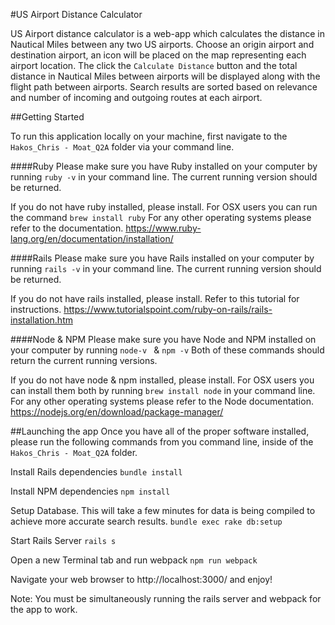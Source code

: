 #US Airport Distance Calculator

US Airport distance calculator is a web-app which calculates the distance in Nautical Miles between any two US airports.
Choose an origin airport and destination airport, an icon will be placed on the map representing each airport location.
The click the `Calculate Distance` button and the total distance in Nautical Miles between airports will be displayed
along with the flight path between airports. Search results are sorted based on relevance and number of incoming and outgoing
routes at each airport.

##Getting Started

To run this application locally on your machine, first navigate to the `Hakos_Chris - Moat_Q2A` folder via your command line.

####Ruby
Please make sure you have Ruby installed on your computer by running
`ruby -v` in your command line. The current running version should be returned.

If you do not have ruby installed, please install. For OSX users you can run the command
`brew install ruby`
For any other operating systems please refer to the documentation. https://www.ruby-lang.org/en/documentation/installation/

####Rails
Please make sure you have Rails installed on your computer by running
`rails -v` in your command line. The current running version should be returned.

If you do not have rails installed, please install. Refer to this tutorial for instructions.
https://www.tutorialspoint.com/ruby-on-rails/rails-installation.htm

####Node & NPM
Please make sure you have Node and NPM installed on your computer by running
`node-v `
  &
`npm -v`
Both of these commands should return the current running versions.

If you do not have node & npm installed, please install. For OSX users you can
install them both by running `brew install node` in your command line.
For any other operating systems please refer to the Node documentation.
https://nodejs.org/en/download/package-manager/

##Launching the app
Once you have all of the proper software installed, please run the following commands
from you command line, inside of the `Hakos_Chris - Moat_Q2A` folder.

Install Rails dependencies
`bundle install`

Install NPM dependencies
`npm install`

Setup Database. This will take a few minutes for data is being compiled to achieve more
accurate search results.
`bundle exec rake db:setup`

Start Rails Server
`rails s`

Open a new Terminal tab and run webpack
`npm run webpack`

Navigate your web browser to http://localhost:3000/ and enjoy!

Note: You must be simultaneously running the rails server and webpack for the
app to work.
